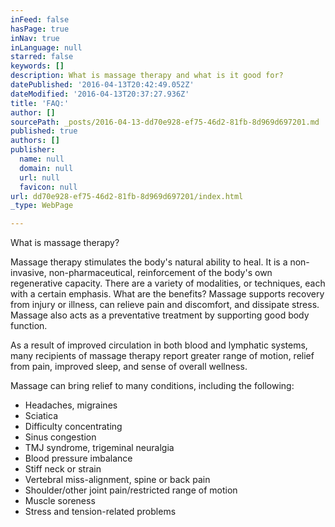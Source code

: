 ```yaml
---
inFeed: false
hasPage: true
inNav: true
inLanguage: null
starred: false
keywords: []
description: What is massage therapy and what is it good for?
datePublished: '2016-04-13T20:42:49.052Z'
dateModified: '2016-04-13T20:37:27.936Z'
title: 'FAQ:'
author: []
sourcePath: _posts/2016-04-13-dd70e928-ef75-46d2-81fb-8d969d697201.md
published: true
authors: []
publisher:
  name: null
  domain: null
  url: null
  favicon: null
url: dd70e928-ef75-46d2-81fb-8d969d697201/index.html
_type: WebPage

---
```

What is massage therapy? 

Massage therapy stimulates the body's natural ability
to heal. It is a non-invasive, non-pharmaceutical,
reinforcement of the body's own regenerative capacity.
There are a variety of modalities, or techniques,
each with a certain emphasis.
What are the benefits?
Massage supports recovery from injury or illness,
can relieve pain and discomfort, and dissipate stress.
Massage also acts as a preventative treatment by
supporting good body function.

As a result of improved circulation in both blood
and lymphatic systems, many recipients of massage
therapy report greater range of motion, relief from
pain, improved sleep, and sense of overall wellness.

Massage can bring relief to many conditions,
including the following:

* Headaches,
migraines
* Sciatica 
* Difficulty
concentrating
* Sinus
congestion
* TMJ
syndrome, trigeminal neuralgia 
* Blood
pressure imbalance
* Stiff
neck or strain
* Vertebral
miss-alignment, spine or back pain 
* Shoulder/other
joint pain/restricted range of motion
* Muscle
soreness
* Stress and tension-related problems